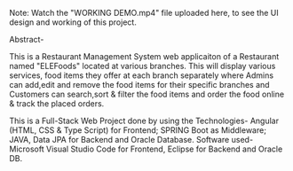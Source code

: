 Note: Watch the "WORKING DEMO.mp4" file uploaded here, to see the UI design and working of this project.

Abstract-

This is a Restaurant Management System web applicaiton of a Restaurant named "ELEFoods" located at various branches. This will display various services, food items they offer at each branch separately where Admins can add,edit and remove the food items for their specific branches and Customers can search,sort & filter the food items and order the food online & track the placed orders.

This is a Full-Stack Web Project done by using the Technologies- Angular (HTML, CSS & Type Script) for Frontend; SPRING Boot as Middleware; JAVA, Data JPA for Backend and Oracle Database. Software used- Microsoft Visual Studio Code for Frontend, Eclipse for Backend and Oracle DB.
